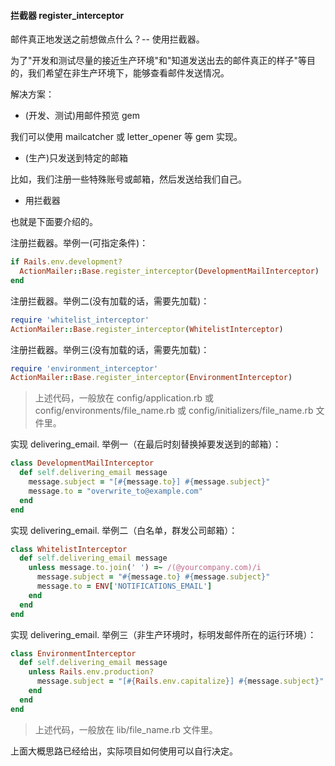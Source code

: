 #### 拦截器 register_interceptor

邮件真正地发送之前想做点什么？-- 使用拦截器。

为了"开发和测试尽量的接近生产环境"和"知道发送出去的邮件真正的样子"等目的，我们希望在非生产环境下，能够查看邮件发送情况。

解决方案：

- (开发、测试)用邮件预览 gem

我们可以使用 mailcatcher 或 letter_opener 等 gem 实现。

- (生产)只发送到特定的邮箱

比如，我们注册一些特殊账号或邮箱，然后发送给我们自己。

- 用拦截器

也就是下面要介绍的。

注册拦截器。举例一(可指定条件)：

```ruby
if Rails.env.development?
  ActionMailer::Base.register_interceptor(DevelopmentMailInterceptor)
end
```

注册拦截器。举例二(没有加载的话，需要先加载)：

```ruby
require 'whitelist_interceptor'
ActionMailer::Base.register_interceptor(WhitelistInterceptor)
```

注册拦截器。举例三(没有加载的话，需要先加载)：

```ruby
require 'environment_interceptor'
ActionMailer::Base.register_interceptor(EnvironmentInterceptor)
```

> 上述代码，一般放在 config/application.rb
或 config/environments/file_name.rb
或 config/initializers/file_name.rb
文件里。

实现 delivering_email. 举例一（在最后时刻替换掉要发送到的邮箱）：

```ruby
class DevelopmentMailInterceptor
  def self.delivering_email message
    message.subject = "[#{message.to}] #{message.subject}"
    message.to = "overwrite_to@example.com"
  end
end
```

实现 delivering_email. 举例二（白名单，群发公司邮箱）：

```ruby
class WhitelistInterceptor
  def self.delivering_email message
    unless message.to.join(' ') =~ /(@yourcompany.com)/i
      message.subject = "#{message.to} #{message.subject}"
      message.to = ENV['NOTIFICATIONS_EMAIL']
    end
  end
end
```

实现 delivering_email. 举例三（非生产环境时，标明发邮件所在的运行环境）：

```ruby
class EnvironmentInterceptor
  def self.delivering_email message
    unless Rails.env.production?
      message.subject = "[#{Rails.env.capitalize}] #{message.subject}"
    end
  end
end
```

> 上述代码，一般放在 lib/file_name.rb 文件里。

上面大概思路已经给出，实际项目如何使用可以自行决定。
